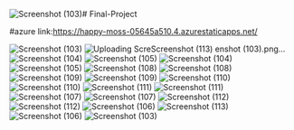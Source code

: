 ![Screenshot (103)](https://github.com/MayaBhoyanwad/Final-Project/assets/141413829/35edc971-5c64-4370-84f7-a14fdf92228e)# Final-Project

#azure link:https://happy-moss-05645a510.4.azurestaticapps.net/

![Screenshot (103)](https://github.com/MayaBhoyanwad/Final-Project/assets/141413829/d0dd8378-cffa-4223-9c01-44231f8fc582)
![Uploading Scre![Screenshot (113)](https://github.com/MayaBhoyanwad/Final-Project/assets/141413829/ec0cb5b9-3654-4f29-838e-31c8e90d3ca1)
enshot (103).png…]()
![Screenshot (104)](https://github.com/MayaBhoyanwad/Final-Project/assets/141413829/a2262d26-cd8d-484f-9748-1f4ac10ab300)
![Screenshot (105)](https://github.com/MayaBhoyanwad/Final-Project/assets/141413829/2e469843-fc49-47ca-b7ef-c5a79901a24f)
![Screenshot (104)](https://github.com/MayaBhoyanwad/Final-Project/assets/141413829/ecbea03f-8741-49ed-860c-30c6f2ecc79f)
![Screenshot (105)](https://github.com/MayaBhoyanwad/Final-Project/assets/141413829/03d0876c-6ca8-4953-a4be-28372b004b05)
![Screenshot (108)](https://github.com/MayaBhoyanwad/Final-Project/assets/141413829/9c763a9f-3956-44c3-991f-e9d96c00f6fb)
![Screenshot (108)](https://github.com/MayaBhoyanwad/Final-Project/assets/141413829/2b05beea-374f-46b2-858d-583112045797)
![Screenshot (109)](https://github.com/MayaBhoyanwad/Final-Project/assets/141413829/d0b45d04-b4ec-4c16-81c9-69e7d5804358)
![Screenshot (109)](https://github.com/MayaBhoyanwad/Final-Project/assets/141413829/89aab776-46c8-48d4-91f8-dc0db7f6e826)
![Screenshot (110)](https://github.com/MayaBhoyanwad/Final-Project/assets/141413829/5cb7e317-ba03-4a0e-b1d7-322a82d43e79)
![Screenshot (110)](https://github.com/MayaBhoyanwad/Final-Project/assets/141413829/1007c9cc-ddd4-4fbd-8979-de9522d1eed3)
![Screenshot (111)](https://github.com/MayaBhoyanwad/Final-Project/assets/141413829/8fb41c16-31b0-49e9-b0de-cc6d465a2d51)
![Screenshot (111)](https://github.com/MayaBhoyanwad/Final-Project/assets/141413829/055c8fbd-731d-43e7-a11d-63d03584dbae)
![Screenshot (107)](https://github.com/MayaBhoyanwad/Final-Project/assets/141413829/41e2bd94-a545-49ce-9046-19de5a3798f2)
![Screenshot (107)](https://github.com/MayaBhoyanwad/Final-Project/assets/141413829/036a6d97-5fae-4f99-a515-349367329fc6)
![Screenshot (112)](https://github.com/MayaBhoyanwad/Final-Project/assets/141413829/a23f1dbe-fc2d-4b30-afc2-37880236e759)
![Screenshot (112)](https://github.com/MayaBhoyanwad/Final-Project/assets/141413829/33972871-db0b-420c-953b-f38bc92d6c18)
![Screenshot (106)](https://github.com/MayaBhoyanwad/Final-Project/assets/141413829/b341829c-649a-441f-b349-02e32e52c393)
![Screenshot (113)](https://github.com/MayaBhoyanwad/Final-Project/assets/141413829/f6fe8c84-3f3f-4f4f-ac1d-686a6e0371e2)
![Screenshot (106)](https://github.com/MayaBhoyanwad/Final-Project/assets/141413829/942c6179-8c1d-4bae-a30b-d8150681b586)
![Screenshot (103)](https://github.com/MayaBhoyanwad/Final-Project/assets/141413829/da575b1d-e969-486a-98cd-c2df72f8d1c7)
